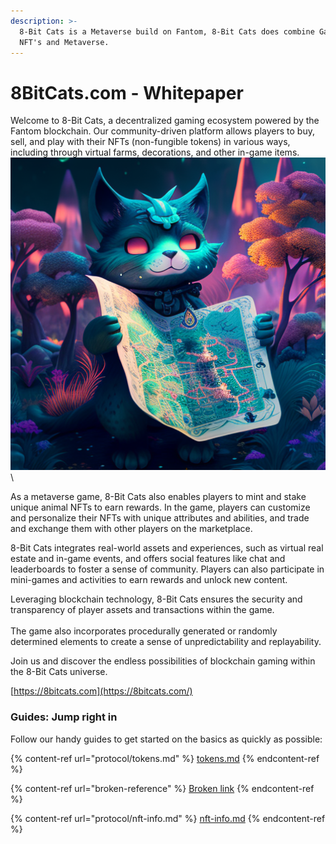 ```yaml
---
description: >-
  8-Bit Cats is a Metaverse build on Fantom, 8-Bit Cats does combine Gaming,
  NFT's and Metaverse.
---
```


# 8BitCats.com - Whitepaper

Welcome to 8-Bit Cats, a decentralized gaming ecosystem powered by the Fantom blockchain. Our community-driven platform allows players to buy, sell, and play with their NFTs (non-fungible tokens) in various ways, including through virtual farms, decorations, and other in-game items.\
&#x20;                                                   ![](<.gitbook/assets/image (1).png>)\


As a metaverse game, 8-Bit Cats also enables players to mint and stake unique animal NFTs to earn rewards. In the game, players can customize and personalize their NFTs with unique attributes and abilities, and trade and exchange them with other players on the marketplace.

8-Bit Cats integrates real-world assets and experiences, such as virtual real estate and in-game events, and offers social features like chat and leaderboards to foster a sense of community. Players can also participate in mini-games and activities to earn rewards and unlock new content.

Leveraging blockchain technology, 8-Bit Cats ensures the security and transparency of player assets and transactions within the game. \
\
The game also incorporates procedurally generated or randomly determined elements to create a sense of unpredictability and replayability.

Join us and discover the endless possibilities of blockchain gaming within the 8-Bit Cats universe.

[https://8bitcats.com](https://8bitcats.com/)

### Guides: Jump right in

Follow our handy guides to get started on the basics as quickly as possible:

{% content-ref url="protocol/tokens.md" %}
[tokens.md](protocol/tokens.md)
{% endcontent-ref %}

{% content-ref url="broken-reference" %}
[Broken link](broken-reference)
{% endcontent-ref %}

{% content-ref url="protocol/nft-info.md" %}
[nft-info.md](protocol/nft-info.md)
{% endcontent-ref %}
